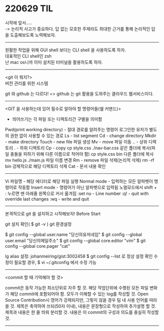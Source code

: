 # 220629 TIL

시작에 앞서.....<br>
-> 논리적 사고가 중요하다. 답 없는 모호한 주제라도 최대한 근거를 통해 논리적인 답을 도출해보도록 노력해보자.

-----

원활한 작업을 위해 GUI shell 보다는 CLI shell 을 사용하도록 하자.<br>
대표적인 CLI shell인 zsh<br>
난 mac os니까 이미 설치된 터미널을 활용하도록 하자.

-----

<git 이 뭐지?><br>
버전 관리를 위한 시스템

git 와 github 는 다르다!
=> github 는 git 활용을 도와주는 클라우드 웹서비스이다.

----

<GIT 을 사용하는데 있어 필수로 알아야 할 명령어들(쉘 커맨드)>
* 띄어쓰기는 각 파일 또는 디렉토리간 구별을 의미함

Pwd(print working directory) - 절대 경로를 알려주는 명령어
로그인한 유저가 별도의 권한 없이 사용할 수 있는 경로
Ls - list segment
Cd - change directory
Mkdir - make directory 
Touch - new file 파일 생성
Mv - move 파일 이동
.. - 상위 디렉토리
. - 하위 디렉토리
Cp - copy
cp style.css ./nav-bar.css 같은 폴더에 복사(파일 충돌을 피하기 위해 다른 이름으로 적어야 함)
cp style.css bin 다른 폴더에 복사
mv hello.js ./main.js 파일 이름 변경
Rm - remove 파일 삭제(논리적 삭제)
rm -rf bin 강제적으로 해당 디렉토리 삭제
Cat - 문서 내용 확인

------

<vi commands>

Vi 파일명 - 해당 에디터로 해당 파일 실행
Normal mode - 입력하는 모든 알파벳이 명령어로 작동함
Insert mode - 명령어가 아닌 알파벳으로 입력됨
노멀모드에서 shift + : 누르면 맨 아래줄 왼쪽으로 커서 옮겨짐
:set nu - Line number
:q! - quit with override last changes
:wq - write and quit

------

본격적으로 git 을 설치하고 시작해보자!
Before Start

git 설치 확인( $ git -v )
git 환경설정

$ git config --global user.name "당신의유저네임"
$ git config --global user.email "당신의메일주소"
$ git config --global core.editor "vim"
$ git config --global core.pager "cat"

lg alias 설정: johanmeiring/gist:3002458
$ git config --list 로 정상 설정 확인
수정이 필요할 경우, $ vi ~/.gitconfig 에서 수정 가능

-----

<commit 할 때 기억해야 할 것>

commit은 동작 가능한 최소단위로 자주 할 것.
해당 작업단위에 수행된 모든 파일 변화가 해당 commit에 포함되어야 함.
모두가 이해할 수 있는 log를 작성할 것.
Open Source Contribution시 영어가 강제되지만, 그렇지 않을 경우 팀 내 사용 언어를
따라 쓸 것.
제목은 축약하여 쓰되(50자 이내), 내용은 문장형으로 작성하여 추가설명 할 것.
제목과 내용은 한 줄 띄워 분리할 것.
내용은 이 commit의 구성과 의도를 충실히 작성할 것.

-----

